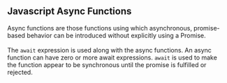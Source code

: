 ## Javascript Async Functions

Async functions are those functions using which asynchronous, promise-based behavior can
be introduced without explicitly using a Promise.
<br><br>
The ```await``` expression is used along with the async functions. An async function can have zero or more await expressions. ```await``` is used to make the function appear to be synchronous until the promise is fulfilled or rejected.